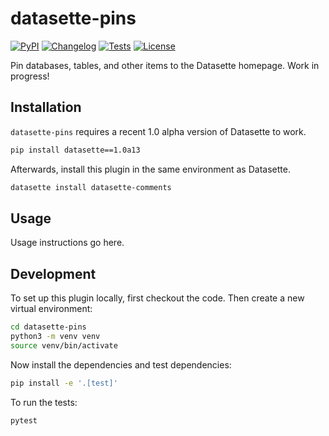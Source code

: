 # datasette-pins

[![PyPI](https://img.shields.io/pypi/v/datasette-pins.svg)](https://pypi.org/project/datasette-pins/)
[![Changelog](https://img.shields.io/github/v/release/datasette/datasette-pins?include_prereleases&label=changelog)](https://github.com/datasette/datasette-pins/releases)
[![Tests](https://github.com/datasette/datasette-pins/actions/workflows/test.yml/badge.svg)](https://github.com/datasette/datasette-pins/actions/workflows/test.yml)
[![License](https://img.shields.io/badge/license-Apache%202.0-blue.svg)](https://github.com/datasette/datasette-pins/blob/main/LICENSE)

Pin databases, tables, and other items to the Datasette homepage. Work in
progress!

## Installation

`datasette-pins` requires a recent 1.0 alpha version of Datasette to work.

```bash
pip install datasette==1.0a13
```

Afterwards, install this plugin in the same environment as Datasette.

```bash
datasette install datasette-comments
```

## Usage

Usage instructions go here.

## Development

To set up this plugin locally, first checkout the code. Then create a new
virtual environment:

```bash
cd datasette-pins
python3 -m venv venv
source venv/bin/activate
```

Now install the dependencies and test dependencies:

```bash
pip install -e '.[test]'
```

To run the tests:

```bash
pytest
```
